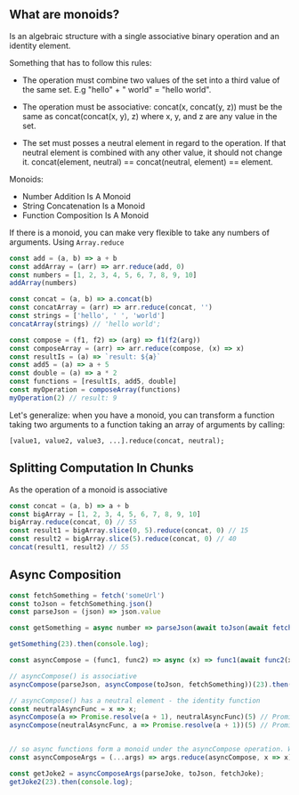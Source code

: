 ## What are monoids?

Is an algebraic structure with a single associative binary operation and an
identity element.

Something that has to follow this rules:

- The operation must combine two values of the set into a third value of the
  same set. E.g "hello" + " world" = "hello world".

- The operation must be associative: concat(x, concat(y, z)) must be the same as
  concat(concat(x, y), z) where x, y, and z are any value in the set.

- The set must posses a neutral element in regard to the operation. If that
  neutral element is combined with any other value, it should not change it.
  concat(element, neutral) == concat(neutral, element) == element.

Monoids:

- Number Addition Is A Monoid
- String Concatenation Is a Monoid
- Function Composition Is A Monoid

If there is a monoid, you can make very flexible to take any numbers of
arguments. Using `Array.reduce`

```javascript
const add = (a, b) => a + b
const addArray = (arr) => arr.reduce(add, 0)
const numbers = [1, 2, 3, 4, 5, 6, 7, 8, 9, 10]
addArray(numbers)
```

```javascript
const concat = (a, b) => a.concat(b)
const concatArray = (arr) => arr.reduce(concat, '')
const strings = ['hello', ' ', 'world']
concatArray(strings) // 'hello world';
```

```javascript
const compose = (f1, f2) => (arg) => f1(f2(arg))
const composeArray = (arr) => arr.reduce(compose, (x) => x)
const resultIs = (a) => `result: ${a}`
const add5 = (a) => a + 5
const double = (a) => a * 2
const functions = [resultIs, add5, double]
const myOperation = composeArray(functions)
myOperation(2) // result: 9
```

Let's generalize: when you have a monoid, you can transform a function taking
two arguments to a function taking an array of arguments by calling:

`[value1, value2, value3, ...].reduce(concat, neutral);`

## Splitting Computation In Chunks

As the operation of a monoid is associative

```javascript
const concat = (a, b) => a + b
const bigArray = [1, 2, 3, 4, 5, 6, 7, 8, 9, 10]
bigArray.reduce(concat, 0) // 55
const result1 = bigArray.slice(0, 5).reduce(concat, 0) // 15
const result2 = bigArray.slice(5).reduce(concat, 0) // 40
concat(result1, result2) // 55
```

## Async Composition

```javascript
const fetchSomething = fetch('someUrl')
const toJson = fetchSomething.json()
const parseJson = (json) => json.value

const getSomething = async number => parseJson(await toJson(await fetchSomething(something))

getSomething(23).then(console.log);

const asyncCompose = (func1, func2) => async (x) => func1(await func2(x))

// asyncCompose() is associative
asyncCompose(parseJson, asyncCompose(toJson, fetchSomething))(23).then(console.log);

// asyncCompose() has a neutral element - the identity function
const neutralAsyncFunc = x => x;
asyncCompose(a => Promise.resolve(a + 1), neutralAsyncFunc)(5) // Promise(6)
asyncCompose(neutralAsyncFunc, a => Promise.resolve(a + 1))(5) // Promise(6)


// so async functions form a monoid under the asyncCompose operation. We can use Array.reduce!
const asyncComposeArgs = (...args) => args.reduce(asyncCompose, x => x);

const getJoke2 = asyncComposeArgs(parseJoke, toJson, fetchJoke);
getJoke2(23).then(console.log);
```
